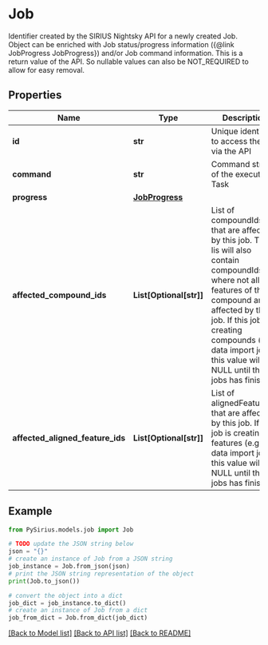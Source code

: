 # Job

Identifier created by the SIRIUS Nightsky API for a newly created Job.  Object can be enriched with Job status/progress information ({@link JobProgress JobProgress}) and/or Job command information.  This is a return value of the API. So nullable values can also be NOT_REQUIRED to allow for easy removal.

## Properties

Name | Type | Description | Notes
------------ | ------------- | ------------- | -------------
**id** | **str** | Unique identifier to access the job via the API | [optional] 
**command** | **str** | Command string of the executed Task | [optional] 
**progress** | [**JobProgress**](JobProgress.md) |  | [optional] 
**affected_compound_ids** | **List[Optional[str]]** | List of compoundIds that are affected by this job.  This lis will also contain compoundIds where not all features of the compound are affected by the job.  If this job is creating compounds (e.g. data import jobs) this value will be NULL until the jobs has finished | [optional] 
**affected_aligned_feature_ids** | **List[Optional[str]]** | List of alignedFeatureIds that are affected by this job.  If this job is creating features (e.g. data import jobs) this value will be NULL until the jobs has finished | [optional] 

## Example

```python
from PySirius.models.job import Job

# TODO update the JSON string below
json = "{}"
# create an instance of Job from a JSON string
job_instance = Job.from_json(json)
# print the JSON string representation of the object
print(Job.to_json())

# convert the object into a dict
job_dict = job_instance.to_dict()
# create an instance of Job from a dict
job_from_dict = Job.from_dict(job_dict)
```
[[Back to Model list]](../README.md#documentation-for-models) [[Back to API list]](../README.md#documentation-for-api-endpoints) [[Back to README]](../README.md)


